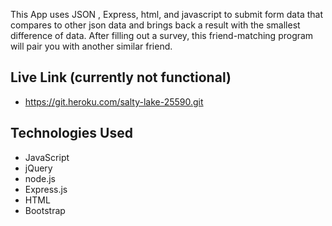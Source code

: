 This App uses JSON , Express, html, and javascript to submit form data that compares to other json data and brings back a result with the smallest difference of data.
After filling out a survey, this friend-matching program will pair you with another similar friend.

## Live Link (currently not functional)
 - https://git.heroku.com/salty-lake-25590.git


## Technologies Used

- JavaScript
- jQuery
- node.js
- Express.js
- HTML
- Bootstrap
